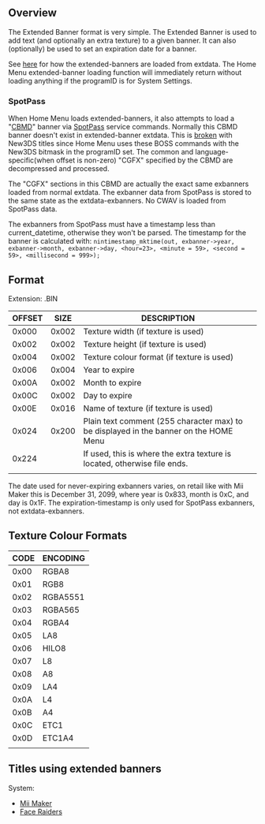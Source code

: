## Overview

The Extended Banner format is very simple. The Extended Banner is used
to add text (and optionally an extra texture) to a given banner. It can
also (optionally) be used to set an expiration date for a banner.

See [here](Extdata "wikilink") for how the extended-banners are loaded
from extdata. The Home Menu extended-banner loading function will
immediately return without loading anything if the programID is for
System Settings.

### SpotPass

When Home Menu loads extended-banners, it also attempts to load a
"[CBMD](CBMD "wikilink")" banner via
[SpotPass](BOSS_Services "wikilink") service commands. Normally this
CBMD banner doesn't exist in extended-banner extdata. This is
[broken](BOSS_Services "wikilink") with New3DS titles since Home Menu
uses these BOSS commands with the New3DS bitmask in the programID set.
The common and language-specific(when offset is non-zero) "CGFX"
specified by the CBMD are decompressed and processed.

The "CGFX" sections in this CBMD are actually the exact same exbanners
loaded from normal extdata. The exbanner data from SpotPass is stored to
the same state as the extdata-exbanners. No CWAV is loaded from SpotPass
data.

The exbanners from SpotPass must have a timestamp less than
current_datetime, otherwise they won't be parsed. The timestamp for the
banner is calculated with:
`nintimestamp_mktime(out, exbanner->year, exbanner->month, exbanner->day, <hour=23>, <minute = 59>, <second = 59>, <millisecond = 999>);`

## Format

Extension: .BIN

| OFFSET | SIZE  | DESCRIPTION                                                                           |
|--------|-------|---------------------------------------------------------------------------------------|
| 0x000  | 0x002 | Texture width (if texture is used)                                                    |
| 0x002  | 0x002 | Texture height (if texture is used)                                                   |
| 0x004  | 0x002 | Texture colour format (if texture is used)                                            |
| 0x006  | 0x004 | Year to expire                                                                        |
| 0x00A  | 0x002 | Month to expire                                                                       |
| 0x00C  | 0x002 | Day to expire                                                                         |
| 0x00E  | 0x016 | Name of texture (if texture is used)                                                  |
| 0x024  | 0x200 | Plain text comment (255 character max) to be displayed in the banner on the HOME Menu |
| 0x224  |       | If used, this is where the extra texture is located, otherwise file ends.             |
|        |       |                                                                                       |

The date used for never-expiring exbanners varies, on retail like with
Mii Maker this is December 31, 2099, where year is 0x833, month is 0xC,
and day is 0x1F. The expiration-timestamp is only used for SpotPass
exbanners, not extdata-exbanners.

## Texture Colour Formats

| CODE | ENCODING |
|------|----------|
| 0x00 | RGBA8    |
| 0x01 | RGB8     |
| 0x02 | RGBA5551 |
| 0x03 | RGBA565  |
| 0x04 | RGBA4    |
| 0x05 | LA8      |
| 0x06 | HILO8    |
| 0x07 | L8       |
| 0x08 | A8       |
| 0x09 | LA4      |
| 0x0A | L4       |
| 0x0B | A4       |
| 0x0C | ETC1     |
| 0x0D | ETC1A4   |
|      |          |

## Titles using extended banners

System:

- [Mii Maker](Mii_Maker "wikilink")
- [Face Raiders](Face_Raiders "wikilink")